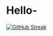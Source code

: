 # Hello-
[![GitHub Streak](https://github-readme-streak-stats.herokuapp.com?user=MuhaGX&date_format=M%20j%5B%2C%20Y%5D&fire=242424&ring=242424&currStreakLabel=242424)](https://git.io/streak-stats)
